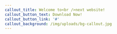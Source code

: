 ```yaml
---
callout_title: Welcome to<br />next website!
callout_button_text: Download Now!
callout_button_link: '#'
callout_background: /img/uploads/bg-callout.jpg
---
```


